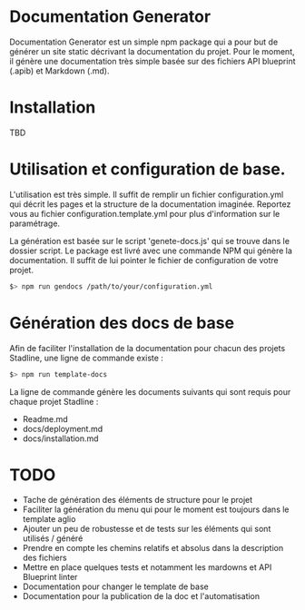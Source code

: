 # Documentation Generator

Documentation Generator est un simple npm package qui a pour but de générer un site static décrivant la documentation du projet. 
Pour le moment, il génère une documentation très simple basée sur des fichiers API blueprint (.apib) et Markdown (.md). 


# Installation 

TBD

# Utilisation et configuration de base. 

L'utilisation est très simple. 
Il suffit de remplir un fichier configuration.yml qui décrit les pages et la structure de la documentation imaginée. 
Reportez vous au fichier configuration.template.yml pour plus d'information sur le paramétrage. 

La génération est basée sur le script 'genete-docs.js' qui se trouve dans le dossier script. 
Le package est livré avec une commande NPM qui génère la documentation. Il suffit de lui pointer le fichier de configuration de votre projet. 

```bash
$> npm run gendocs /path/to/your/configuration.yml
```

# Génération des docs de base 

Afin de faciliter l'installation de la documentation pour chacun des projets Stadline, une ligne de commande existe : 

```bash
$> npm run template-docs 
```

La ligne de commande génère les documents suivants qui sont requis pour chaque projet Stadline : 
* Readme.md
* docs/deployment.md
* docs/installation.md

# TODO

* Tache de génération des éléments de structure pour le projet
* Faciliter la génération du menu qui pour le moment est toujours dans le template aglio
* Ajouter un peu de robustesse et de tests sur les éléments qui sont utilisés / généré
* Prendre en compte les chemins relatifs et absolus dans la description des fichiers
* Mettre en place quelques tests et notamment les mardowns et API Blueprint linter
* Documentation pour changer le template de base
* Documentation pour la publication de la doc et l'automatisation